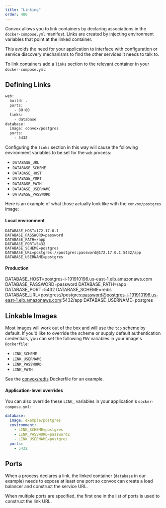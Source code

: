 ```yaml
---
title: "Linking"
order: 400
---
```


Convox allows you to link containers by declaring associations in the `docker-compose.yml` manifest. Links are created by injecting environment variables that point at the linked container.

This avoids the need for your application to interface with configuration or service discovery mechanisms to find the other services it needs to talk to.

To link containers add a `links` section to the relevant container in your `docker-compose.yml`:

## Defining Links

```bash
web:
  build: .
  ports:
    - 80:80
  links:
    - database
database:
  image: convox/postgres
  ports:
    - 5432
```

Configuring the `links` section in this way will cause the following environment variables to be set for the `web` process:

- `DATABASE_URL`
- `DATABASE_SCHEME`
- `DATABASE_HOST`
- `DATABASE_PORT`
- `DATABASE_PATH`
- `DATABASE_USERNAME`
- `DATABASE_PASSWORD`

Here is an example of what those actually look like with the `convox/postgres` image:

#### Local environment

	DATABASE_HOST=172.17.0.1
	DATABASE_PASSWORD=password
	DATABASE_PATH=/app
	DATABASE_PORT=5432
	DATABASE_SCHEME=postgres
	DATABASE_URL=postgres://postgres:password@172.17.0.1:5432/app
	DATABASE_USERNAME=postgres

#### Production

  DATABASE_HOST=postgres-i-191910196.us-east-1.elb.amazonaws.com
	DATABASE_PASSWORD=password
	DATABASE_PATH=/app
	DATABASE_PORT=5432
	DATABASE_SCHEME=redis
	DATABASE_URL=postgres://postgres:password@postgres-i-191910196.us-east-1.elb.amazonaws.com:5432/app
	DATABASE_USERNAME=postgres

## Linkable Images

Most images will work out of the box and will use the `tcp` scheme by default. If you'd like to override the scheme or supply default authentication credentials, you can set the following `ENV` variables in your image's `Dockerfile`:

* `LINK_SCHEME`
* `LINK_USERNAME`
* `LINK_PASSWORD`
* `LINK_PATH`

See the [convox/redis](https://github.com/convox/redis/blob/9b56f5553ce6dd0a2f72d76b752f1dded287f109/Dockerfile#L10-L13) Dockerfile for an example.

#### Application-level overrides

You can also override these `LINK_` variables in your application's `docker-compose.yml`:

```yaml
database:
  image: example/postgres
  environment:
    - LINK_SCHEME=postgres
    - LINK_PASSWORD=password2
    - LINK_USERNAME=postgres
  ports:
    - 5432
```

## Ports

When a process declares a link, the linked container (`database` in our example) needs to expose at least one port so convox can create a load balancer and construct the service URL.

When multiple ports are specified, the first one in the list of ports is used to construct the link URL.
